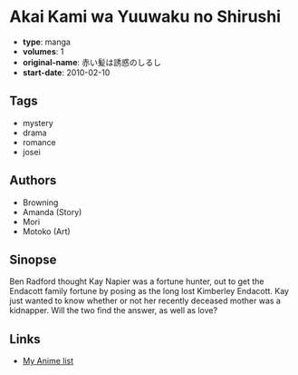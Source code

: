 # Akai Kami wa Yuuwaku no Shirushi

-   **type**: manga
-   **volumes**: 1
-   **original-name**: 赤い髪は誘惑のしるし
-   **start-date**: 2010-02-10

## Tags

-   mystery
-   drama
-   romance
-   josei

## Authors

-   Browning
-   Amanda (Story)
-   Mori
-   Motoko (Art)

## Sinopse

Ben Radford thought Kay Napier was a fortune hunter, out to get the Endacott family fortune by posing as the long lost Kimberley Endacott. Kay just wanted to know whether or not her recently deceased mother was a kidnapper. Will the two find the answer, as well as love?

## Links

-   [My Anime list](https://myanimelist.net/manga/32327/Akai_Kami_wa_Yuuwaku_no_Shirushi)
